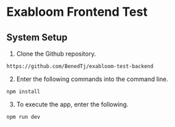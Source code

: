 # Exabloom Frontend Test
## System Setup
1. Clone the Github repository.
```
https://github.com/BenedTj/exabloom-test-backend
``` 
2. Enter the following commands into the command line.
```
npm install
```
3. To execute the app, enter the following.
```
npm run dev
```
